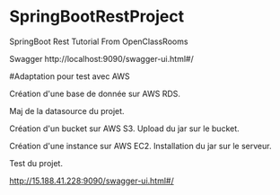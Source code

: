 # SpringBootRestProject
SpringBoot Rest Tutorial From OpenClassRooms

Swagger
http://localhost:9090/swagger-ui.html#/

#Adaptation pour test avec AWS

Création d'une base de donnée sur AWS RDS.

Maj de la datasource du projet.

Création d'un bucket sur AWS S3. Upload du jar sur le bucket.

Création d'une instance sur AWS EC2. Installation du jar sur le serveur.

Test du projet. 

http://15.188.41.228:9090/swagger-ui.html#/
